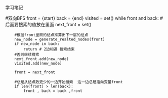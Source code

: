 学习笔记

#双向BFS
front = {start}
    back = {end}
    visited = set()
    while front and back:
        #后面要搜索的值放在里面
        next_front = set()
         
        #根据front里面的结点推算出下一层的结点
        new_node = generate_realted_nodes(front)
        if new_node in back:
            return # 2边相遇 搜索结束
        #否则继续搜索 
        next_front.add(new_node)
        visited.add(new_node)

        front = next_front

        #总是从结点数更少的一边开始搜索  这一边总是指向变量front
        if len(front) > len(back):
            front , back = back ,front